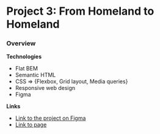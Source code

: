 # Project 3: From Homeland to Homeland

### Overview

**Technologies**

- Flat BEM
- Semantic HTML
- CSS => {Flexbox, Grid layout, Media queries}
- Responsive web design
- Figma

**Links**

- [Link to the project on Figma](https://www.figma.com/file/1zCYcflj6BJx5VqOvXU9nb/Sprint-3-From-Homeland-to-Homeland-desktop-mobile?node-id=0%3A1)
- [Link to page](https://amitgit217.github.io/web_project_3/)
